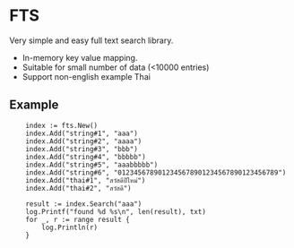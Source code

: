 # FTS
Very simple and easy full text search library. 
- In-memory key value mapping.
- Suitable for small number of data (<10000 entries)
- Support non-english example Thai
  
## Example
```golang
	index := fts.New()
	index.Add("string#1", "aaa")
	index.Add("string#2", "aaaa")
	index.Add("string#3", "bbb")
	index.Add("string#4", "bbbbb")
	index.Add("string#5", "aaabbbbb")
	index.Add("string#6", "0123456789012345678901234567890123456789")
	index.Add("thai#1", "สวัสดีปีใหม่")
	index.Add("thai#2", "สวัสดี")
    
	result := index.Search("aaa")
	log.Printf("found %d %s\n", len(result), txt)
	for _, r := range result {
		log.Println(r)
	}
```
  
